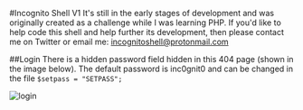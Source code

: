 #Incognito Shell V1
It's still in the early stages of development and was originally created as a challenge while I was learning PHP. If you'd like to help code this shell and help further its development, then please contact me on Twitter or email me: incognitoshell@protonmail.com


##Login
There is a hidden password field hidden in this 404 page (shown in the image below). 
The default password is inc0gnit0 and can be changed in the file `$setpass = "SETPASS";`

![login](http://image.prntscr.com/image/7edd9818a6984cf6af8dafa485e289ba.png)
